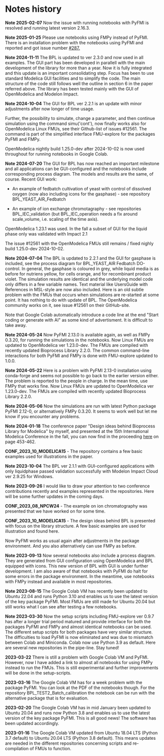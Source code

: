 # Notes history

**Note 2025-02-07**
Now the issue with running notebooks with PyFMI is resolved and running latest version 2.16.3. 

**Note 2025-01-25**
Please use notebooks using FMPy instead of PyFMI. 
There is an installation problem with the notebooks using PyFMI and reported and got issue number
[#287.](https://github.com/modelon-community/PyFMI/issues/287) 
      
**Note 2024-11-11** 
The BPL is updated to ver 2.3.0 and now used in all examples. The GUI part has been developed in parallell with the main development of the library for more than a year. Now it is fully integrated and this update is an important consolidating step. Focus has been to use standard Modelica GUI facilities and to simplify the code. The main structure of the code still follows well the outline in section 6 in the paper referred above. The library has been tested mainly with the GUI of OpenModelica and Modelon Impact.

**Note 2024-10-04**
The GUI for BPL ver 2.2.1 is an update with minor adjustments after now longer of time usage.

Further, the possibility to simulate, change a parameter, and then continue simulation using the command simu('cont'), now finally works also for OpenModelica Linux FMUs, see their Github-list of issues #12561.  The command is part of the simplified interface FMU-explore for the packages PyFMI and FMPy. 

OpenModelica nightly build 1.25.0-dev after 2024-10-02 is now used throughout for running notebooks in Google Colab.

**Note 2024-07-20**
The GUI for BPL has now reached an important milestone and all applications can be GUI-configured and the notebooks include corresponding process diagram. The models and results are the same, of course. Recent GUI work:

* An example of fedbatch cultivation of yeast with control of dissolved oxygen (now also including icons for the gasphase) - see repository BPL\_YEAST\_AIR\_Fedbatch

* An example of ion exchange chromotagraphy - see repositories BPL\_IEC\_validation (but BPL\_IEC\_operation needs a fix around scale_volume, i.e. scaling of the time axis).

OpenModelica 1.23.1 was used. In the fall a subset of GUI for the liquid phase only was validated with Impact 2.1 

The issue #12561 with the OpenModelica FMUs still remains / fixed nighly build 1.25.0-dev 2024-10-02.

**Note 2024-07-04**
The BPL is updated to 2.2.1 and the GUI for gasphase is included, see the process diagram for BPL\_YEAST\_AIR Fedbatch DO-control. In general, the gasphase is coloured in grey, while liquid media is as before for nutriens yellow, for cells orange, and for recombinant product violet. The simulation results are identical and the underlying model code only differs in a few variable names. Text material like UsersGuide with References in MSL-style are now also included. Here is an old subtle problem with the FMUs that occurs when simulations are re-started at some point. It has nothing to do with update of BPL. The OpenModelica community works on it, see issue #12561 on their GitHub-site. 

Note that Google Colab automatically introduce a code line at the end "Start coding or generate with AI" as some kind of advertisment. It is difficult to take away.

**Note 2024-05-24**
Now PyFMI 2.13.0 is available again, as well as FMPy 0.3.20, for running the simulations in the notebooks.
Now Linux FMUs are updated to OpenModelica ver 1.23.0-dev. The FMUs are compiled with recently updated Bioprocess Library 2.2.0. The common command-line interactions for both PyFMI and FMPy is done with FMU-explore updated to 1.0.0. 

**Note 2024-05-22**
Here is a problem with PyFMI 2.13-0 installation using conda-forge and seems not possible to go back to the earlier version either. The problem is reported to the people in charge. In the mean time, use FMPy that works fine. Now Linux FMUs are updated to OpenModelica ver 1.23.0-dev. The FMUs are compiled with recently updated Bioprocess Library 2.2.0.

**Note 2024-05-06**
Now the simulations are run with latest Python package PyFMI 2.12-0, or alternatively FMPy 0.3.20.
It seems to work well but let me know if you encounter any problems.

**Note 2024-01-18**
The conference paper "Design ideas behind Bioprocess Library for Modelica" by myself, and presented at the 15th International Modelica Conference in the fall, you can now find in the proceeding [here](https://ecp.ep.liu.se/index.php/modelica/issue/view/83) on page 453-462.

  **CONF\_2023\_10\_MODELICA15**  - The repository contains  a few basic examples used for illustrations in the paper.
  
**Note 2023-10-04**
The BPL ver 2.1.1 with GUI-configured applications with only liquidphase passed validation successfully with Modelon Impact Cloud ver 2.9.25 for Windows. 

**Note 2023-09-26**
I would like to draw your attention to two conference contributions recently and examples represented in the repositories. Here will be some further updates in the coming days.

  **CONF\_2023\_08\_NPCW24** - The example on ion chromatography was presented that we have worked on for some time.

  **CONF\_2023\_10\_MODELICA15**  - The design ideas behind BPL is presented with focus on the library structure. A few basic examples are used for illustration and found here.

  Now PyFMI works as usual again after adjustments in the package environment. And you also alternatively can use FMPy as before.

**Note 2023-09-13**
Now several notebooks also include a process diagram. They are generated from GUI configuration using OpenModelica and BPL equipped with icons. This new version of BPL with GUI is under further development. I am also aware of that notebooks with PyFMI do halt for some errors in the package environment. In the meantime, use notebooks with FMPy instead and available in most repositories. 

**Note 2023-08-15** The Google Colab VM has recently been updated to Ubuntu 22.04 and runs Python 3.10 and enables us to use the latest version of the key package PyFMI. Most FMUs are still made for Ubuntu 20.04 but still works what I can see after testing a few notebooks.

**Note 2023-03-30** Now the setup scripts including FMU-explore ver 0.9.7 has after a longer trial period matured and provide interface for both the packages PyFMI and FMPy and almost identical notebooks can be used. The  different setup scripts for both packages  have very similar structure.  The difficulties to load PyFMI is now eliminated and was due to mismatch between Colab and Miniconda.   Colab now use Python 3.9 as default. Here are several new repositories in the pipe-line. Stay tuned!

**2023-03-22** There is still a problem with Google Colab VM and PyFMI.  However,  now I have added a link to almost all notebooks for using FMPy instead to run the FMUs. This is still experimental and further improvements will be done in the setup-scripts. 

**2023-03-16** The Google Colab VM has for a week problem with the package PyFMI. You can look at the PDF of the notebooks though. For the repository BPL_TEST2_Batch_calibration the notebook can be run with the alternative package that is for evaluation.

**2023-02-20** 
The Google Colab VM has in mid January been updated to Ubuntu 20.04 and runs now Python 3.8 and enables us to use the latest version of the key package PyFMI.  This is all good news! The software has been updated accordingly.

**2023-01-16**
The Google Colab VM updated from Ubuntu 18.04 LTS (Python 3.7 default) to Ubuntu 20.04 LTS (Python 3.8 default). 
This means updates are needed in the different repositories concerning scripts and re-compilation of FMUs to function.
